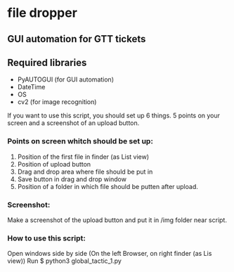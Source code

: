 # file dropper

## GUI automation for GTT tickets

## Required libraries

* PyAUTOGUI (for GUI automation)
* DateTime
* OS
* cv2 (for image recognition)

If you want to use this script, you should set up 6 things. 5 points on your screen and a screenshot of an upload button.

### Points on screen whitch should be set up:
1. Position of the first file in finder (as List view)
2. Position of upload button
3. Drag and drop area where file should be put in
4. Save button in drag and drop window
5. Position of a folder in which file should be putten after upload.

### Screenshot:
Make a screenshot of the upload button and put it in /img folder near script.

### How to use this script:
Open windows side by side (On the left Browser, on right finder (as Lis view))
Run $ python3 global_tactic_1.py 

